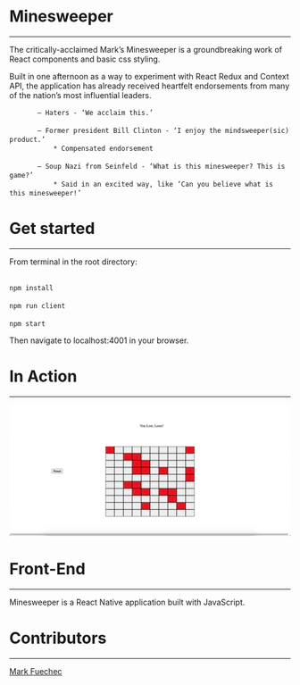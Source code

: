 # Minesweeper
---
The critically-acclaimed Mark’s Minesweeper is a groundbreaking work of React components and basic css styling.

Built in one afternoon as a way to experiment with React Redux and Context API, the application has already received heartfelt endorsements from many of the nation’s most influential leaders.

           — Haters - ‘We acclaim this.’

           — Former president Bill Clinton - ‘I enjoy the mindsweeper(sic) product.’
               * Compensated endorsement

           — Soup Nazi from Seinfeld - ‘What is this minesweeper? This is game?’
               * Said in an excited way, like ‘Can you believe what is this minesweeper!’

# Get started
---
From terminal in the root directory:

```

npm install

npm run client

npm start

```

Then navigate to localhost:4001 in your browser.

# In Action
---
![losing game](images/losingGame.png)


# Front-End
---
Minesweeper is a React Native application built with JavaScript.

# Contributors
---
[Mark Fuechec](https://github.com/mfuechec)

